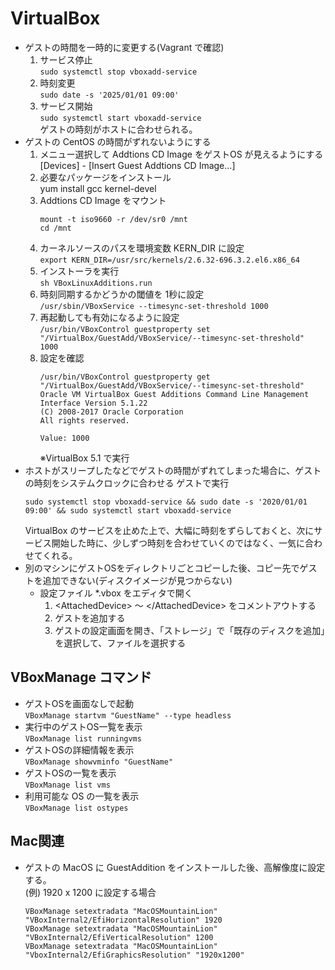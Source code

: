 # VirtualBox

* ゲストの時間を一時的に変更する(Vagrant で確認)  
  1. サービス停止  
     `sudo systemctl stop vboxadd-service`
  2. 時刻変更  
     `sudo date -s '2025/01/01 09:00'`
  3. サービス開始  
     `sudo systemctl start vboxadd-service`  
     ゲストの時刻がホストに合わせられる。
* ゲストの CentOS の時間がずれないようにする
  1. メニュー選択して Addtions CD Image をゲストOS が見えるようにする  
     [Devices] - [Insert Guest Addtions CD Image...]
  1. 必要なパッケージをインストール  
     yum install gcc kernel-devel
  1. Addtions CD Image をマウント  
     ```
     mount -t iso9660 -r /dev/sr0 /mnt
     cd /mnt
     ```
  1. カーネルソースのパスを環境変数 KERN_DIR に設定  
     `export KERN_DIR=/usr/src/kernels/2.6.32-696.3.2.el6.x86_64`
  1. インストーラを実行  
     `sh VBoxLinuxAdditions.run`
  1. 時刻同期するかどうかの閾値を 1秒に設定  
    `/usr/sbin/VBoxService --timesync-set-threshold 1000`
  1. 再起動しても有効になるように設定  
    `/usr/bin/VBoxControl guestproperty set "/VirtualBox/GuestAdd/VBoxService/--timesync-set-threshold" 1000`
  1. 設定を確認  
     ```
     /usr/bin/VBoxControl guestproperty get "/VirtualBox/GuestAdd/VBoxService/--timesync-set-threshold"
     Oracle VM VirtualBox Guest Additions Command Line Management Interface Version 5.1.22
     (C) 2008-2017 Oracle Corporation
     All rights reserved.
     
     Value: 1000
     ```
     ※VirtualBox 5.1 で実行
* ホストがスリープしたなどでゲストの時間がずれてしまった場合に、ゲストの時刻をシステムクロックに合わせる
  ゲストで実行
  ```
  sudo systemctl stop vboxadd-service && sudo date -s '2020/01/01 09:00' && sudo systemctl start vboxadd-service
  ```
  VirtualBox のサービスを止めた上で、大幅に時刻をずらしておくと、次にサービス開始した時に、少しずつ時刻を合わせていくのではなく、一気に合わせてくれる。
* 別のマシンにゲストOSをディレクトリごとコピーした後、コピー先でゲストを追加できない(ディスクイメージが見つからない)  
  * 設定ファイル *.vbox をエディタで開く
    1. \<AttachedDevice> 〜 \</AttachedDevice> をコメントアウトする
    1. ゲストを追加する
    1. ゲストの設定画面を開き、「ストレージ」で「既存のディスクを追加」を選択して、ファイルを選択する

## VBoxManage コマンド
* ゲストOSを画面なしで起動  
`VBoxManage startvm "GuestName" --type headless`
* 実行中のゲストOS一覧を表示  
`VBoxManage list runningvms`
* ゲストOSの詳細情報を表示  
`VBoxManage showvminfo "GuestName"`
* ゲストOSの一覧を表示  
`VBoxManage list vms`
* 利用可能な OS の一覧を表示  
`VBoxManage list ostypes`

## Mac関連
* ゲストの MacOS に GuestAddition をインストールした後、高解像度に設定する。  
(例) 1920 x 1200 に設定する場合  
  ```
  VBoxManage setextradata "MacOSMountainLion" "VBoxInternal2/EfiHorizontalResolution" 1920
  VBoxManage setextradata "MacOSMountainLion" "VBoxInternal2/EfiVerticalResolution" 1200
  VBoxManage setextradata "MacOSMountainLion" "VboxInternal2/EfiGraphicsResolution" "1920x1200"
  ```
